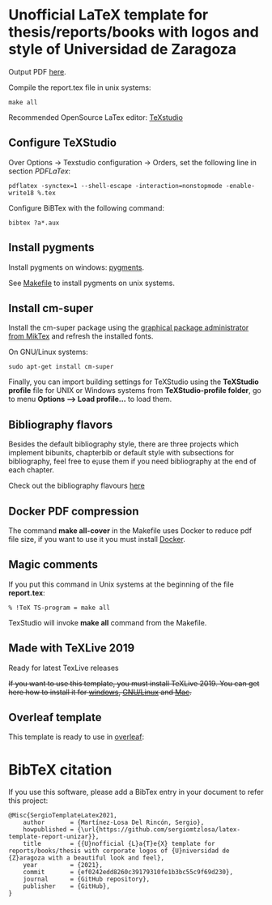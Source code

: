 # Unofficial LaTeX template for thesis/reports/books with logos and style of Universidad de Zaragoza

Output PDF [here](report.pdf).

Compile the report.tex file in unix systems:

```
make all
```

Recommended OpenSource LaTex editor: [TeXstudio](https://www.texstudio.org/)

## Configure TeXStudio

Over Options -> Texstudio configuration -> Orders, set the following line in section *PDFLaTex*:

```
pdflatex -synctex=1 --shell-escape -interaction=nonstopmode -enable-write18 %.tex
```

Configure BiBTex with the following command:

```
bibtex ?a*.aux
```

## Install pygments

Install pygments on windows: [pygments](https://tex.stackexchange.com/questions/369600/how-to-install-pygments-on-windows-7).

See [Makefile](Makefile) to install pygments on unix systems.

## Install cm-super

Install the cm-super package using the [graphical package administrator from MikTex](https://tex.stackexchange.com/questions/88368/how-do-i-invoke-cm-super) and refresh the installed fonts.

On GNU/Linux systems:

```
sudo apt-get install cm-super
```

Finally, you can import building settings for TeXStudio using the **TeXStudio profile** file for UNIX or Windows systems from **TeXStudio-profile folder**, go to menu **Options --> Load profile...** to load them.

## Bibliography flavors

Besides the default bibliography style, there are three projects which implement bibunits, chapterbib or default style with subsections for bibliography, feel free to e¡use them if you need bibliography at the end of each chapter.

Check out the bibliography flavours [here](bibliography-work-report)

## Docker PDF compression

The command **make all-cover** in the Makefile uses Docker to reduce pdf file size, if you want to use it you must install [Docker](https://www.docker.com/products/docker-desktop).

## Magic comments

If you put this command in Unix systems at the beginning of the file **report.tex**:

```
% !TeX TS-program = make all
```

TexStudio will invoke **make all** command from the Makefile.

## Made with TeXLive 2019

Ready for latest TexLive releases

~~If you want to use this template, you must install TeXLive 2019. You can get here how to install it for [windows](install-texlive2019-windows.md), [GNU/Linux](install-texlive2019-linux.md) and [Mac](install-texlive2019-mac.md).~~

## Overleaf template

This template is ready to use in [overleaf](https://cs.overleaf.com/latex/templates/latex-phd-template-unizar/cfgtthjfynrx): 

# BibTeX citation

If you use this software, please add a BibTex entry in your document to refer this project:

```
@Misc{SergioTemplateLatex2021,
	author       = {Martínez-Losa Del Rincón, Sergio},
	howpublished = {\url{https://github.com/sergiomtzlosa/latex-template-report-unizar}},
	title        = {{U}nofficial {L}a{T}e{X} template for reports/books/thesis with corporate logos of {U}niversidad de {Z}aragoza with a beautiful look and feel},
	year         = {2021},
	commit       = {ef0242edd8260c39179310fe1b3bc55c9f69d230},
	journal      = {GitHub repository},
	publisher    = {GitHub},
}
```
